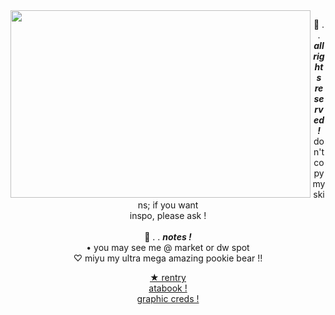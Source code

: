 <img align="left" height="300" width="480" src="https://64.media.tumblr.com/6d44a9da2f5e883b2b49914bc3df0250/2dd29a8fb8d97f32-8e/s640x960/902508a2ececc92de9298fc160b242ba72372717.gif">
<p align="center">
  💭 . . <i> <b> all rights reserved ! </b> </i> <br>
don't copy my skins; if you want <br/> 
inspo, please ask ! <br>
  <br>
  🐚  . . <b> <i> notes ! </i> </b> <br>
• you may see me @ market or dw spot <br/>
  ♡ miyu my ultra mega amazing pookie bear !! 
<br/>
<p align="center"> <a href="https://rentry.org/binoo"> ★ rentry <br/>
  <a href="https://lovekiyo.atabook.org"> atabook ! <br/>
  <a href="https://www.tumblr.com/honeystarcamper"> graphic creds ! </a> 
</p>
